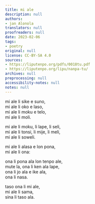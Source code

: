 ```yaml
---
title: mi ale
description: null
authors:
- jan Alonola
translators: null
proofreaders: null
date: 2023-02-06
tags:
- poetry
original: null
license: CC-BY-SA 4.0
sources:
- https://liputenpo.org/pdfs/0018tu.pdf
- https://liputenpo.org/lipu/nanpa-tu/
archives: null
preprocessing: null
accessibility-notes: null
notes: null
---
```


mi ale li sike e suno,  
mi ale li oko e laso,  
mi ale li moku e telo,  
mi ale li moli.

mi ale li moku, li lape, li seli,  
mi ale li tonsi, li mije, li meli,  
mi ale li soweli.

mi ale li alasa e lon pona,  
mi ale li ona:

ona li pona ala lon tenpo ale,  
mute la, ona li ken ala lape,  
ona li jo ala e ike ala,  
ona li nasa.

taso ona li mi ale,  
mi ale li sama,  
sina li taso ala.